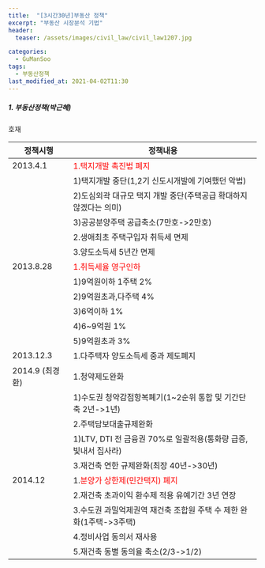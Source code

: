 ```yaml
---
title:  "[3시간30년]부동산 정책"
excerpt: "부동산 시장분석 기법"
header:
  teaser: /assets/images/civil_law/civil_law1207.jpg

categories:
  - GuManSoo
tags:
  - 부동산정책
last_modified_at: 2021-04-02T11:30
---
```


##### 1. 부동산정책(박근혜)  

호재   

|	<center>정책시행</center>			|		<center>정책내용</center>		|
| :-------------------------------------------	| :-------------------------------------------	|
| 2013.4.1				 	| <span style="color:red">1.택지개발 촉진법 폐지</span>	|
|					 	| 1)택지개발 중단(1,2기 신도시개발에 기여했던 악법)		|
|					 	| 2)도심외곽 대규모 택지 개발 중단(주택공급 확대하지 않겠다는 의미)	|
|					 	| 3)공공분양주택 공급축소(7만호->2만호)			|
|					 	| 2.생애최초 주택구입자 취득세 면제				|
|					 	| 3.양도소득세 5년간 면제				|
| 2013.8.28				 	| <span style="color:red">1.취득세율 영구인하</span>	|
|					 	| 1)9억원이하 1주택 2%				|
|					 	| 2)9억원초과,다주택 4%				|
|					 	| 3)6억이하       1%				|
|					 	| 4)6~9억원      1%				|
|					 	| 5)9억원초과      3%				|
| 2013.12.3				 	| 1.다주택자 양도소득세 중과 제도폐지			|
| 2014.9 (최경환)				 	| 1.청약제도완화					|
|					 	| 1)수도권 청약감점항복폐기(1~2순위 통합 및 기간단축 2년->1년)	|
|					 	| 2.주택담보대출규제완화				|
|					 	| 1)LTV, DTI 전 금융권 70%로 일괄적용(통화량 급증, 빛내서 집사라)|
|					 	| 3.재건축 연한 규제완화(최장 40년->30년)			|
| 2014.12				 	| 1.<span style="color:red">분양가 상한제(민간택지) 폐지</span>|
|					 	| 2.재건축 초과이익 환수제 적용 유예기간 3년 연장		|
|					 	| 3.수도권 과밀억제권역 재건축 조합원 주택 수 제한 완화(1주택->3주택)|
|					 	| 4.정비사업 동의서 재사용				|
|					 	| 5.재건축 동별 동의율 축소(2/3->1/2)			|
